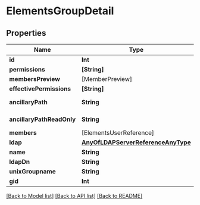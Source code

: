 # ElementsGroupDetail

## Properties

Name | Type | Description | Notes
------------ | ------------- | ------------- | -------------
**id** | **Int** |  | 
**permissions** | **[String]** |  | [optional] 
**membersPreview** | [MemberPreview] |  | [readonly] 
**effectivePermissions** | **[String]** |  | [readonly] 
**ancillaryPath** | **String** |  | [optional] [readonly] 
**ancillaryPathReadOnly** | **String** |  | [optional] [readonly] 
**members** | [ElementsUserReference] |  | [optional] 
**ldap** | [**AnyOfLDAPServerReferenceAnyType**](AnyOfLDAPServerReferenceAnyType.md) |  | [optional] 
**name** | **String** |  | 
**ldapDn** | **String** |  | [optional] 
**unixGroupname** | **String** |  | [optional] 
**gid** | **Int** |  | [optional] 

[[Back to Model list]](../#documentation-for-models) [[Back to API list]](../#documentation-for-api-endpoints) [[Back to README]](../)


